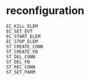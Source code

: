 # reconfiguration

```{toctree}
EC_KILL_ELEM
EC_SET_EVT
EC_START_ELEM
EC_STOP_ELEM
ST_CREATE_CONN
ST_CREATE_FB
ST_DEL_CONN
ST_DEL_FB
ST_REC_CONN
ST_SET_PARM
```

